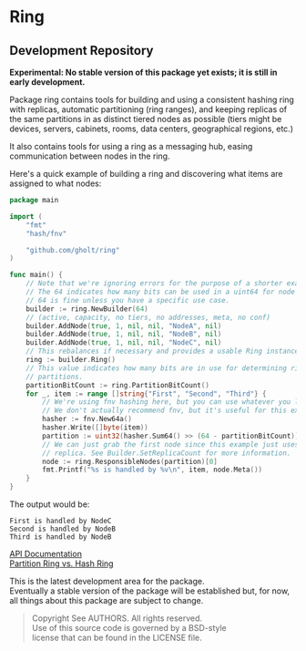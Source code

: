 # Ring
## Development Repository

**Experimental: No stable version of this package yet exists; it is still in
early development.**

Package ring contains tools for building and using a consistent hashing ring
with replicas, automatic partitioning (ring ranges), and keeping replicas of
the same partitions in as distinct tiered nodes as possible (tiers might be
devices, servers, cabinets, rooms, data centers, geographical regions, etc.)

It also contains tools for using a ring as a messaging hub, easing
communication between nodes in the ring.

Here's a quick example of building a ring and discovering what items are
assigned to what nodes:

```go
package main

import (
	"fmt"
	"hash/fnv"

	"github.com/gholt/ring"
)

func main() {
    // Note that we're ignoring errors for the purpose of a shorter example.
    // The 64 indicates how many bits can be used in a uint64 for node IDs;
    // 64 is fine unless you have a specific use case.
    builder := ring.NewBuilder(64)
    // (active, capacity, no tiers, no addresses, meta, no conf)
    builder.AddNode(true, 1, nil, nil, "NodeA", nil)
    builder.AddNode(true, 1, nil, nil, "NodeB", nil)
    builder.AddNode(true, 1, nil, nil, "NodeC", nil)
    // This rebalances if necessary and provides a usable Ring instance.
	ring := builder.Ring()
    // This value indicates how many bits are in use for determining ring
    // partitions.
    partitionBitCount := ring.PartitionBitCount()
    for _, item := range []string{"First", "Second", "Third"} {
        // We're using fnv hashing here, but you can use whatever you like.
        // We don't actually recommend fnv, but it's useful for this example.
		hasher := fnv.New64a()
		hasher.Write([]byte(item))
		partition := uint32(hasher.Sum64() >> (64 - partitionBitCount))
        // We can just grab the first node since this example just uses one
        // replica. See Builder.SetReplicaCount for more information.
        node := ring.ResponsibleNodes(partition)[0]
        fmt.Printf("%s is handled by %v\n", item, node.Meta())
    }
}
```

The output would be:

```
First is handled by NodeC
Second is handled by NodeB
Third is handled by NodeB
```

[API Documentation](http://godoc.org/github.com/gholt/ring)  
[Partition Ring vs. Hash Ring](PARTITION_RING_VS_HASH_RING.md)

This is the latest development area for the package.  
Eventually a stable version of the package will be established but, for now,
all things about this package are subject to change.

> Copyright See AUTHORS. All rights reserved.  
> Use of this source code is governed by a BSD-style  
> license that can be found in the LICENSE file.
